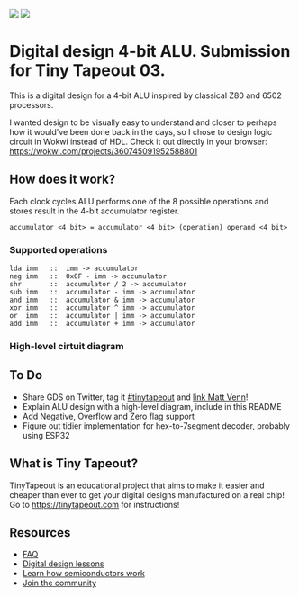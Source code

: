 ![](../../workflows/gds/badge.svg) ![](../../workflows/docs/badge.svg)

# Digital design 4-bit ALU. Submission for Tiny Tapeout 03.

This is a digital design for a 4-bit ALU inspired by classical Z80 and 6502 processors.

I wanted design to be visually easy to understand and closer to perhaps how it would've been done back in the days, so I chose to design logic circuit in Wokwi instead of HDL. Check it out directly in your browser: https://wokwi.com/projects/360745091952588801

## How does it work?

Each clock cycles ALU performs one of the 8 possible operations and stores result in the 4-bit accumulator register.
  ```
  accumulator <4 bit> = accumulator <4 bit> (operation) operand <4 bit>
  ```

### Supported operations
  ```
  lda imm   ::  imm -> accumulator
  neg imm   ::  0x0F - imm -> accumulator
  shr       ::  accumulator / 2 -> accumulator
  sub imm   ::  accumulator - imm -> accumulator
  and imm   ::  accumulator & imm -> accumulator
  xor imm   ::  accumulator ^ imm -> accumulator
  or  imm   ::  accumulator | imm -> accumulator
  add imm   ::  accumulator + imm -> accumulator
  ```
  
### High-level cirtuit diagram

## To Do
* Share GDS on Twitter, tag it [#tinytapeout](https://twitter.com/hashtag/tinytapeout?src=hashtag_click) and [link Matt Venn](https://twitter.com/matthewvenn)!
* Explain ALU design with a high-level diagram, include in this README
* Add Negative, Overflow and Zero flag support
* Figure out tidier implementation for hex-to-7segment decoder, probably using ESP32

## What is Tiny Tapeout?

TinyTapeout is an educational project that aims to make it easier and cheaper than ever to get your digital designs manufactured on a real chip!
Go to https://tinytapeout.com for instructions!

## Resources

* [FAQ](https://tinytapeout.com/faq/)
* [Digital design lessons](https://tinytapeout.com/digital_design/)
* [Learn how semiconductors work](https://tinytapeout.com/siliwiz/)
* [Join the community](https://discord.gg/rPK2nSjxy8)

